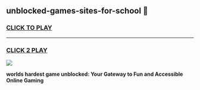
## unblocked-games-sites-for-school 👋
<h3>
<a href="https://premium.freeplayer.one?title=unblocked-games-sites-for-school&ref=14F">CLICK TO PLAY</a></h3>
<hr>

<h3>
<a href="https://premium.freeplayer.one?title=unblocked-games-sites-for-school&ref=14F">CLICK 2 PLAY</a>
  
</h3>

<a href="https://premium.freeplayer.one?title=unblocked-games-sites-for-school&ref=12F/"><img src="https://clearcache.store/games.png"></a>


**worlds hardest game unblocked: Your Gateway to Fun and Accessible Online Gaming**
